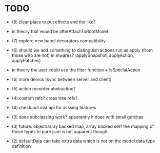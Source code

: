 # TODO

- (8) clear place to put effects and the like?
- in theory that would be afterAttachToRootModel

- (7) explore new babel decorators compatibility

- (6) should we add something to distinguish actions run as apply (from those who are not) in mwares? (applySnapshot, applyAction, applyPatches)
- in theory the user could use the filter function + isSpecialAction

- (6) more demos (sync between server and client)

- (5) action recorder abstraction?

- (4) custom refs? cross tree refs?

- (4) check out mst api for missing features

- (3) does subclassing work? apparently it does with small gotchas

- (3) future: object/array backed map, array backed set? the mapping of those types to pure json is not apparent though

- (2) defaultData can take extra data which is not on the model data type definition
